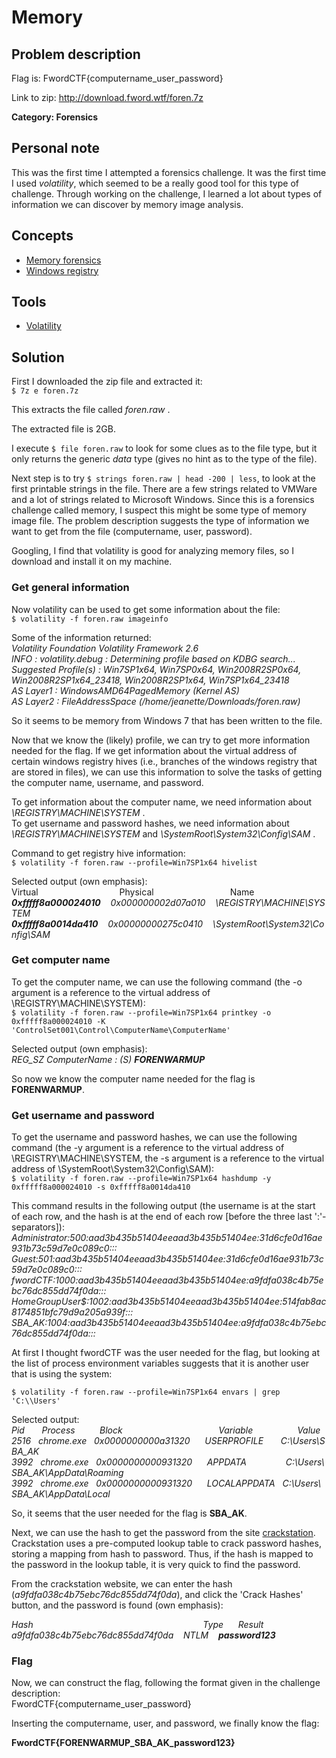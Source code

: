 # Memory

## Problem description
Flag is: FwordCTF{computername_user_password}

Link to zip: http://download.fword.wtf/foren.7z



**Category: Forensics**

## Personal note
This was the first time I attempted a forensics challenge. It was the first time I used *volatility*, which seemed to be a really good tool for this type of challenge. Through working on the challenge, I learned a lot about types of information we can discover by memory image analysis.

## Concepts
* [Memory forensics](https://en.wikipedia.org/wiki/Memory_forensics)
* [Windows registry](https://en.wikipedia.org/wiki/Windows_Registry)

## Tools
* [Volatility](https://www.volatilityfoundation.org/releases)

## Solution
First I downloaded the zip file and extracted it:\
`$ 7z e foren.7z`

This extracts the file called *foren.raw* .

The extracted file is 2GB.

I execute `$ file foren.raw` to look for some clues as to the file type, but it only returns the generic *data* type (gives no hint as to the type of the file).

Next step is to try `$ strings foren.raw | head -200 | less`, to look at the first printable strings in the file. There are a few strings related to VMWare and a lot of strings related to Microsoft Windows. Since this is a forensics challenge called memory, I suspect this might be some type of memory image file. The problem description suggests the type of information we want to get from the file (computername, user, password).

Googling, I find that volatility is good for analyzing memory files, so I download and install it on my machine.

### Get general information

Now volatility can be used to get some information about the file: \
`$ volatility -f foren.raw imageinfo`

Some of the information returned: \
*Volatility Foundation Volatility Framework 2.6* \
*INFO    : volatility.debug    : Determining profile based on KDBG search...* \
*Suggested Profile(s) : Win7SP1x64, Win7SP0x64, Win2008R2SP0x64, Win2008R2SP1x64_23418, Win2008R2SP1x64, Win7SP1x64_23418* \
*AS Layer1 : WindowsAMD64PagedMemory (Kernel AS)* \
*AS Layer2 : FileAddressSpace (/home/jeanette/Downloads/foren.raw)*

So it seems to be memory from Windows 7 that has been written to the file.

Now that we know the (likely) profile, we can try to get more information needed for the flag. If we get information about the virtual address of certain windows registry hives (i.e., branches of the windows registry that are stored in files), we can use this information to solve the tasks of getting the computer name, username, and password.

To get information about the computer name, we need information about *\REGISTRY\MACHINE\SYSTEM* . \
To get username and password hashes, we need information about *\REGISTRY\MACHINE\SYSTEM* and *\SystemRoot\System32\Config\SAM* .

Command to get registry hive information: \
`$ volatility -f foren.raw --profile=Win7SP1x64 hivelist`

Selected output (own emphasis): \
Virtual&nbsp;&nbsp;&nbsp;&nbsp;&nbsp;&nbsp;&nbsp;&nbsp;&nbsp;&nbsp;&nbsp;&nbsp;&nbsp;&nbsp;&nbsp;&nbsp;&nbsp;&nbsp;&nbsp;&nbsp;&nbsp;&nbsp;&nbsp;&nbsp;&nbsp;&nbsp;&nbsp;&nbsp;&nbsp;&nbsp;&nbsp;&nbsp;&nbsp;Physical&nbsp;&nbsp;&nbsp;&nbsp;&nbsp;&nbsp;&nbsp;&nbsp;&nbsp;&nbsp;&nbsp;&nbsp;&nbsp;&nbsp;&nbsp;&nbsp;&nbsp;&nbsp;&nbsp;&nbsp;&nbsp;&nbsp;&nbsp;&nbsp;&nbsp;&nbsp;&nbsp;&nbsp;&nbsp;&nbsp;&nbsp;Name \
<em><strong>0xfffff8a000024010</strong>&nbsp;&nbsp;&nbsp;&nbsp;0x000000002d07a010&nbsp;&nbsp;&nbsp;&nbsp;\REGISTRY\MACHINE\SYSTEM</em> \
<em><strong>0xfffff8a0014da410</strong>&nbsp;&nbsp;&nbsp;&nbsp;0x00000000275c0410&nbsp;&nbsp;&nbsp;&nbsp;\SystemRoot\System32\Config\SAM</em>



### Get computer name
To get the computer name, we can use the following command (the -o argument is a reference to the virtual address of \REGISTRY\MACHINE\SYSTEM): \
`$ volatility -f foren.raw --profile=Win7SP1x64 printkey -o 0xfffff8a000024010 -K 'ControlSet001\Control\ComputerName\ComputerName'`

Selected output (own emphasis): \
*REG_SZ        ComputerName    : (S) <strong>FORENWARMUP</strong>*

So now we know the computer name needed for the flag is **FORENWARMUP**.

### Get username and password
To get the username and password hashes, we can use the following command (the -y argument is a reference to the virtual address of \REGISTRY\MACHINE\SYSTEM, the -s argument is a reference to the virtual address of \SystemRoot\System32\Config\SAM): \
`$ volatility -f foren.raw --profile=Win7SP1x64 hashdump -y 0xfffff8a000024010 -s 0xfffff8a0014da410`

This command results in the following output (the username is at the start of each row, and the hash is at the end of each row [before the three last ':'-separators]): \
*Administrator:500:aad3b435b51404eeaad3b435b51404ee:31d6cfe0d16ae931b73c59d7e0c089c0:::
Guest:501:aad3b435b51404eeaad3b435b51404ee:31d6cfe0d16ae931b73c59d7e0c089c0:::
fwordCTF:1000:aad3b435b51404eeaad3b435b51404ee:a9fdfa038c4b75ebc76dc855dd74f0da:::
HomeGroupUser$:1002:aad3b435b51404eeaad3b435b51404ee:514fab8ac8174851bfc79d9a205a939f:::
SBA_AK:1004:aad3b435b51404eeaad3b435b51404ee:a9fdfa038c4b75ebc76dc855dd74f0da:::*

At first I thought fwordCTF was the user needed for the flag, but looking at the list of process environment variables suggests that it is another user that is using the system:

`$ volatility -f foren.raw --profile=Win7SP1x64 envars | grep 'C:\\Users'`

Selected output: \
*Pid&nbsp;&nbsp;&nbsp;&nbsp;&nbsp;&nbsp;&nbsp;Process&nbsp;&nbsp;&nbsp;&nbsp;&nbsp;&nbsp;&nbsp;&nbsp;&nbsp;&nbsp;Block&nbsp;&nbsp;&nbsp;&nbsp;&nbsp;&nbsp;&nbsp;&nbsp;&nbsp;&nbsp;&nbsp;&nbsp;&nbsp;&nbsp;&nbsp;&nbsp;&nbsp;&nbsp;&nbsp;&nbsp;&nbsp;&nbsp;&nbsp;&nbsp;&nbsp;&nbsp;&nbsp;&nbsp;&nbsp;&nbsp;&nbsp;&nbsp;&nbsp;&nbsp;&nbsp;&nbsp;&nbsp;&nbsp;&nbsp;Variable&nbsp;&nbsp;&nbsp;&nbsp;&nbsp;&nbsp;&nbsp;&nbsp;&nbsp;&nbsp;&nbsp;&nbsp;&nbsp;&nbsp;&nbsp;&nbsp;&nbsp;&nbsp;Value \
2516&nbsp;&nbsp;&nbsp;chrome.exe&nbsp;&nbsp;&nbsp;0x0000000000a31320&nbsp;&nbsp;&nbsp;&nbsp;&nbsp;&nbsp;USERPROFILE&nbsp;&nbsp;&nbsp;&nbsp;&nbsp;&nbsp;&nbsp;C:\Users\SBA_AK \
3992&nbsp;&nbsp;&nbsp;chrome.exe&nbsp;&nbsp;&nbsp;0x0000000000931320&nbsp;&nbsp;&nbsp;&nbsp;&nbsp;&nbsp;APPDATA&nbsp;&nbsp;&nbsp;&nbsp;&nbsp;&nbsp;&nbsp;&nbsp;&nbsp;&nbsp;&nbsp;&nbsp;&nbsp;&nbsp;&nbsp;&nbsp;C:\Users\SBA_AK\AppData\Roaming \
3992&nbsp;&nbsp;&nbsp;chrome.exe&nbsp;&nbsp;&nbsp;0x0000000000931320&nbsp;&nbsp;&nbsp;&nbsp;&nbsp;&nbsp;LOCALAPPDATA&nbsp;&nbsp;&nbsp;C:\Users\SBA_AK\AppData\Local*

So, it seems that the user needed for the flag is **SBA_AK**.

Next, we can use the hash to get the password from the site [crackstation](https://crackstation.net/).
Crackstation uses a pre-computed lookup table to crack password hashes, storing a mapping from hash to password.
Thus, if the hash is mapped to the password in the lookup table, it is very quick to find the password.

From the crackstation website, we can enter the hash (*a9fdfa038c4b75ebc76dc855dd74f0da*), and click the 'Crack Hashes' button, and the password is found (own emphasis):

*Hash&nbsp;&nbsp;&nbsp;&nbsp;&nbsp;&nbsp;&nbsp;&nbsp;&nbsp;&nbsp;&nbsp;&nbsp;&nbsp;&nbsp;&nbsp;&nbsp;&nbsp;&nbsp;&nbsp;&nbsp;&nbsp;&nbsp;&nbsp;&nbsp;&nbsp;&nbsp;&nbsp;&nbsp;&nbsp;&nbsp;&nbsp;&nbsp;&nbsp;&nbsp;&nbsp;&nbsp;&nbsp;&nbsp;&nbsp;&nbsp;&nbsp;&nbsp;&nbsp;&nbsp;&nbsp;&nbsp;&nbsp;&nbsp;&nbsp;&nbsp;&nbsp;&nbsp;&nbsp;&nbsp;&nbsp;&nbsp;&nbsp;&nbsp;&nbsp;&nbsp;&nbsp;&nbsp;&nbsp;&nbsp;&nbsp;&nbsp;&nbsp;&nbsp;&nbsp;Type&nbsp;&nbsp;&nbsp;&nbsp;&nbsp;&nbsp;Result \
a9fdfa038c4b75ebc76dc855dd74f0da&nbsp;&nbsp;&nbsp;&nbsp;NTLM&nbsp;&nbsp;&nbsp;&nbsp;<strong>password123</strong>*

### Flag

Now, we can construct the flag, following the format given in the challenge description: \
FwordCTF{computername_user_password}

Inserting the computername, user, and password, we finally know the flag:

**FwordCTF{FORENWARMUP_SBA_AK_password123}**

